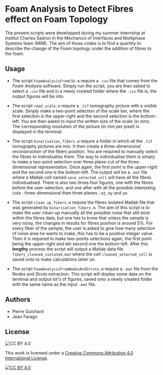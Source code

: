 
# Foam Analysis to Detect Fibres effect on Foam Topology

The present scripts were developped during my summer internship at Institut Charles Sadron in the Mechanics of Interfaces and Multiphase Systems team (MIM). The aim of those codes is to find a quantity to describe the change of the Foam topology under the addition of fibres to the foam.


## Usage
* The script `FoamAnalysisFromCSV.m` require a `.csv` file that comes from the *Foam Analysis* software. Simply run the script, you are then asked to select a `.csv` file and in a newly created folder where the `.csv` file is, the output figures will be into.

* The script `read_scale.m` require a `.tif` tomography picture with a visible scale. Simply make a two-point selection of the scale bar, where the first selection is the upper-right and the second selection is the bottom-left. You are then asked to input the written size of the scale (in mm). The corresponding resolution of the picture (in mm per pixel) is displayed in the terminal.

* The script `binarisation_fibers.m` require a folder in which all the `.tif` tomography pictures are into. It then create a three-dimensional reconstruction of the fibers position. You are required to manually select the fibres to *individualise* them. The way to individualise them is simply to make a two-point selection over three plane-cut of the three-dimensional representation. Once again, the first point is the upper-right and the second one is the bottom-left. The output will be a `.mat` file where a Matlab cell named `save_selected_cell` will have all the fibres individualised. There is also two times four figures, one with the fibres before the user-selection, and one after with all the possible interesting cuts : three-dimensional then three planes : xz, xy and yx. 

* The script `clean_up_fibers.m` require the fibres isolated Matlab file that was generated by `binarisation_fibers.m`. The aim of this script is to make the user clean-up manually all the possible noise that still exist within the fibres data, but one has to know that unless the sample is very noisy, the changes in results for fibres position is around 5%. For every fiber of the sample, the user is asked to give how many selection of noise area he wants to make, this has to be a positive integer value. Then it is required to make two-points selections again, the first point being the upper-right and teh second one the bottom-left. After this **lengthy** process the script will output a Matlab data file `fibers_cleaned_isolated.mat` where the cell `cleaned_selected_cell` is saved onto to make calculations latter on.

* The script `FoamAnalysisFromNodesAndStruts.m` require a `.mat` file from the Nodes and Struts extraction. This script will display some data on the terminal and output lot's of figures, saved onto a newly created folder with the same name as the input `.mat` file.
## Authors

- Pierre Guichard
- Jean Farago


## License

![CC BY 4.0][cc-by-shield]

This work is licensed under a
[Creative Commons Attribution 4.0 International License][cc-by].

[![CC BY 4.0][cc-by-image]][cc-by]

[cc-by]: http://creativecommons.org/licenses/by/4.0/
[cc-by-image]: https://i.creativecommons.org/l/by/4.0/88x31.png
[cc-by-shield]: https://img.shields.io/badge/License-CC%20BY%204.0-lightgrey.svg
